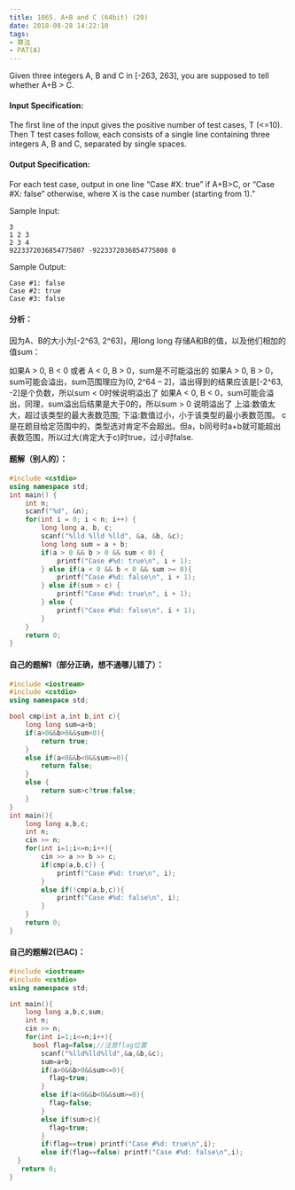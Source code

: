 ```yaml
---
title: 1065. A+B and C (64bit) (20)
date: 2018-08-28 14:22:10
tags:
- 算法
- PAT(A)
---
```


Given three integers A, B and C in [-263, 263], you are supposed to tell whether A+B > C.

<!--more-->

#### Input Specification:
The first line of the input gives the positive number of test cases, T (<=10). Then T test cases follow, each consists of a single line containing three integers A, B and C, separated by single spaces.

####  Output Specification:
For each test case, output in one line “Case #X: true” if A+B>C, or “Case #X: false” otherwise, where X is the case number (starting from 1).”

Sample Input:
```
3
1 2 3
2 3 4
9223372036854775807 -9223372036854775808 0
```
Sample Output:
```
Case #1: false
Case #2: true
Case #3: false
```
#### 分析：
因为A、B的大小为[-2^63, 2^63]，用long long 存储A和B的值，以及他们相加的值sum：

如果A > 0, B < 0 或者 A < 0, B > 0，sum是不可能溢出的
如果A > 0, B > 0，sum可能会溢出，sum范围理应为(0, 2^64 – 2]，溢出得到的结果应该是[-2^63, -2]是个负数，所以sum < 0时候说明溢出了
如果A < 0, B < 0，sum可能会溢出，同理，sum溢出后结果是大于0的，所以sum > 0 说明溢出了
上溢:数值太大，超过该类型的最大表数范围;
下溢:数值过小，小于该类型的最小表数范围。
c是在题目给定范围中的，类型选对肯定不会超出。但a，b同号时a+b就可能超出表数范围，所以过大(肯定大于c)时true，过小时false.

#### 题解（别人的）：

```cpp
#include <cstdio>
using namespace std;
int main() {
    int n;
    scanf("%d", &n);
    for(int i = 0; i < n; i++) {
        long long a, b, c;
        scanf("%lld %lld %lld", &a, &b, &c);
        long long sum = a + b;
        if(a > 0 && b > 0 && sum < 0) {
            printf("Case #%d: true\n", i + 1);
        } else if(a < 0 && b < 0 && sum >= 0){
            printf("Case #%d: false\n", i + 1);
        } else if(sum > c) {
            printf("Case #%d: true\n", i + 1);
        } else {
            printf("Case #%d: false\n", i + 1);
        }
    }
    return 0;
}
```



#### 自己的题解1（部分正确，想不通哪儿错了）：

```cpp
#include <iostream>
#include <cstdio>
using namespace std;

bool cmp(int a,int b,int c){
    long long sum=a+b;
    if(a>0&&b>0&&sum<0){
        return true;
    }
    else if(a<0&&b<0&&sum>=0){
        return false;
    }
    else {
        return sum>c?true:false;
    }
}
int main(){
    long long a,b,c;
    int n;
    cin >> n;
    for(int i=1;i<=n;i++){
        cin >> a >> b >> c;
        if(cmp(a,b,c)) {
            printf("Case #%d: true\n", i);
        }
        else if(!cmp(a,b,c)){
            printf("Case #%d: false\n", i);
        }
    }
    return 0;
}
```



#### 自己的题解2(已AC)：

```cpp
#include <iostream>
#include <cstdio>
using namespace std;

int main(){
    long long a,b,c,sum;
    int n;
    cin >> n;
    for(int i=1;i<=n;i++){
      bool flag=false;//注意flag位置
        scanf("%lld%lld%lld",&a,&b,&c);
        sum=a+b;
        if(a>0&&b>0&&sum<=0){
          flag=true;
        }
        else if(a<0&&b<0&&sum>=0){
          flag=false;
        }
        else if(sum>c){
          flag=true;
        }
        if(flag==true) printf("Case #%d: true\n",i);
        else if(flag==false) printf("Case #%d: false\n",i);
  }
   return 0;
}
```



